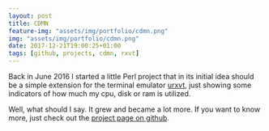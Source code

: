 ```yaml
---
layout: post
title: CDMN
feature-img: "assets/img/portfolio/cdmn.png"
img: "assets/img/portfolio/cdmn.png"
date: 2017-12-21T19:00:25+01:00
tags: [github, projects, cdmn, rxvt]
---
```


Back in June 2016 I started a little Perl project that in its initial idea should be a simple extension for the terminal 
emulator [urxvt](https://github.com/exg/rxvt-unicode), just showing some indicators of how much my cpu, disk or ram is
utilized.

Well, what should I say. It grew and became a lot more. If you want to know more, just check out the [project page on github](https://github.com/Jeansen/cdmn). 